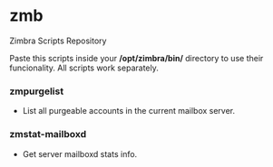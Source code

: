 # zmb

Zimbra Scripts Repository

Paste this scripts inside your **/opt/zimbra/bin/** directory to use their funcionality. All scripts work separately.

### zmpurgelist
- List all purgeable accounts in the current mailbox server.
  
### zmstat-mailboxd
- Get server mailboxd stats info.
